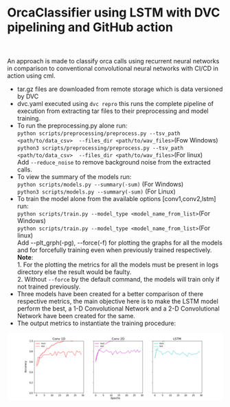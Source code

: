 # OrcaClassifier using LSTM with DVC pipelining and GitHub action
<br><br>An approach is made to classify orca calls using recurrent neural networks in comparison to conventional convolutional neural networks with CI/CD in action using cml.
- tar.gz files are downloaded from remote storage which is data versioned by DVC
- dvc.yaml executed using `dvc repro` this runs the complete pipeline of execution from extracting tar files to their preprocessing and model training.
- To run the preprocessing.py alone run:<br> `python scripts/preprocessing/preprocess.py --tsv_path <path/to/data_csv>  --files_dir <path/to/wav_files>`(Fow Windows)<br> `python3 scripts/preprocessing/preprocess.py --tsv_path <path/to/data_csv>  --files_dir <path/to/wav_files>`(For linux)<br> Add `--reduce_noise` to remove background noise from the extracted calls.
- To view the summary of the models run:<br> `python scripts/models.py --summary(-sum)` (For Windows)<br> `python3 scripts/models.py --summary(-sum)` (For Linux)
- To train the model alone from the available options [conv1,conv2,lstm] run:<br> `python scripts/train.py --model_type <model_name_from_list>`(For Windows)<br>`python scripts/train.py --model_type <model_name_from_list>`(For linux)<br> Add --plt_grph(-pg), --force(-f) for plotting the graphs for all the models and for forcefully training even when previously trained respectively.<br>**Note**:<br>1. For the plotting the metrics for all the models must be present in logs directory else the result would be faulty.<br>2. Without `--force` by the default command, the models will train only if not trained previously.
- Three models have been created for a better comparison of there respective metrics, the main objective here is to make the LSTM model perform the best, a 1-D Convolutional Network and a 2-D Convolutional Network have been created for the same.
- The output metrics to instantiate the training procedure:<br>
<img src="logs/metric.png">
